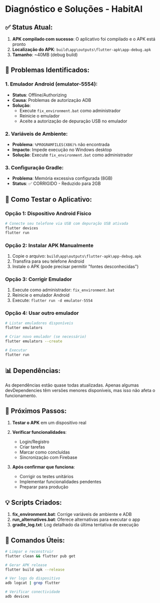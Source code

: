 # Diagnóstico e Soluções - HabitAI

## ✅ Status Atual:

1. **APK compilado com sucesso**: O aplicativo foi compilado e o APK está pronto
2. **Localização do APK**: `build\app\outputs\flutter-apk\app-debug.apk`
3. **Tamanho**: ~40MB (debug build)

## 🔧 Problemas Identificados:

### 1. Emulador Android (emulator-5554):
- **Status**: Offline/Authorizing
- **Causa**: Problemas de autorização ADB
- **Solução**: 
  - Execute `fix_environment.bat` como administrador
  - Reinicie o emulador
  - Aceite a autorização de depuração USB no emulador

### 2. Variáveis de Ambiente:
- **Problema**: `%PROGRAMFILES(X86)%` não encontrada
- **Impacto**: Impede execução no Windows desktop
- **Solução**: Execute `fix_environment.bat` como administrador

### 3. Configuração Gradle:
- **Problema**: Memória excessiva configurada (8GB)
- **Status**: ✅ CORRIGIDO - Reduzido para 2GB

## 📱 Como Testar o Aplicativo:

### Opção 1: Dispositivo Android Físico
```bash
# Conecte seu telefone via USB com depuração USB ativada
flutter devices
flutter run
```

### Opção 2: Instalar APK Manualmente
1. Copie o arquivo: `build\app\outputs\flutter-apk\app-debug.apk`
2. Transfira para seu telefone Android
3. Instale o APK (pode precisar permitir "fontes desconhecidas")

### Opção 3: Corrigir Emulador
1. Execute como administrador: `fix_environment.bat`
2. Reinicie o emulador Android
3. Execute: `flutter run -d emulator-5554`

### Opção 4: Usar outro emulador
```bash
# Listar emuladores disponíveis
flutter emulators

# Criar novo emulador (se necessário)
flutter emulators --create

# Executar
flutter run
```

## 📊 Dependências:

As dependências estão quase todas atualizadas. Apenas algumas devDependencies têm versões menores disponíveis, mas isso não afeta o funcionamento.

## 🚀 Próximos Passos:

1. **Testar o APK** em um dispositivo real
2. **Verificar funcionalidades**:
   - Login/Registro
   - Criar tarefas
   - Marcar como concluídas
   - Sincronização com Firebase

3. **Após confirmar que funciona**:
   - Corrigir os testes unitários
   - Implementar funcionalidades pendentes
   - Preparar para produção

## 💡 Scripts Criados:

1. **fix_environment.bat**: Corrige variáveis de ambiente e ADB
2. **run_alternatives.bat**: Oferece alternativas para executar o app
3. **gradle_log.txt**: Log detalhado da última tentativa de execução

## 📝 Comandos Úteis:

```bash
# Limpar e reconstruir
flutter clean && flutter pub get

# Gerar APK release
flutter build apk --release

# Ver logs do dispositivo
adb logcat | grep flutter

# Verificar conectividade
adb devices
```
